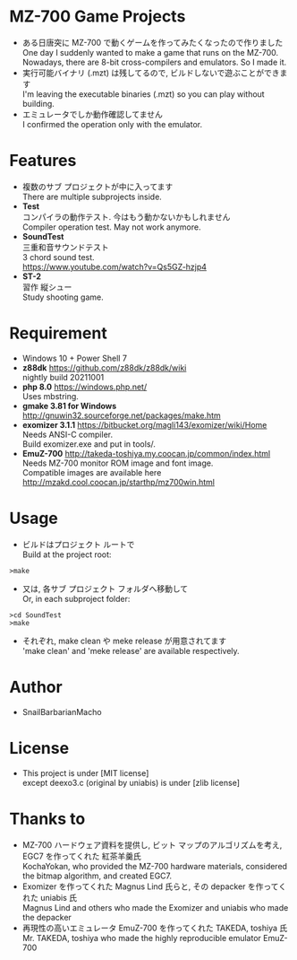 # MZ-700 Game Projects

* ある日唐突に MZ-700 で動くゲームを作ってみたくなったので作りました<br>
  One day I suddenly wanted to make a game that runs on the MZ-700.
  Nowadays, there are 8-bit cross-compilers and emulators. So I made it.
* 実行可能バイナリ (.mzt) は残してるので, ビルドしないで遊ぶことができます<br>
  I'm leaving the executable binaries (.mzt) so you can play without building.
* エミュレータでしか動作確認してません<br>
  I confirmed the operation only with the emulator.

# Features

* 複数のサブ プロジェクトが中に入ってます<br>
  There are multiple subprojects inside.
* **Test** <br>
  コンパイラの動作テスト. 今はもう動かないかもしれません<br>
  Compiler operation test. May not work anymore.
* **SoundTest** <br>
  三重和音サウンドテスト <br>
  3 chord sound test.<br>
  https://www.youtube.com/watch?v=Qs5GZ-hzjp4
* **ST-2** <br>
  習作 縦シュー<br>
  Study shooting game.

# Requirement

* Windows 10 + Power Shell 7
* **z88dk** https://github.com/z88dk/z88dk/wiki <br>
  nightly build 20211001
* **php 8.0** https://windows.php.net/ <br>
  Uses mbstring.
* **gmake 3.81 for Windows** http://gnuwin32.sourceforge.net/packages/make.htm
* **exomizer 3.1.1** https://bitbucket.org/magli143/exomizer/wiki/Home<br>
  Needs ANSI-C compiler.<br>
  Build exomizer.exe and put in tools/.
* **EmuZ-700** http://takeda-toshiya.my.coocan.jp/common/index.html<br>
  Needs MZ-700 monitor ROM image and font image.<br>
  Compatible images are available here http://mzakd.cool.coocan.jp/starthp/mz700win.html

# Usage

* ビルドはプロジェクト ルートで<br>
  Build at the project root:
```
>make
```
* 又は, 各サブ プロジェクト フォルダへ移動して<br>
  Or, in each subproject folder:
```
>cd SoundTest
>make
```
* それぞれ, make clean や meke release が用意されてます<br>
  'make clean' and 'meke release' are available respectively.

# Author

* SnailBarbarianMacho

# License

* This project is under [MIT license]<br>
  except deexo3.c (original by uniabis) is under [zlib license]

# Thanks to

* MZ-700 ハードウェア資料を提供し, ビット マップのアルゴリズムを考え, EGC7 を作ってくれた 紅茶羊羹氏<br>
  KochaYokan, who provided the MZ-700 hardware materials, considered the bitmap algorithm, and created EGC7.
* Exomizer を作ってくれた Magnus Lind 氏らと, その depacker を作ってくれた uniabis 氏<br>
  Magnus Lind and others who made the Exomizer and uniabis who made the depacker
* 再現性の高いエミュレータ EmuZ-700 を作ってくれた TAKEDA, toshiya 氏<br>
  Mr. TAKEDA, toshiya who made the highly reproducible emulator EmuZ-700
